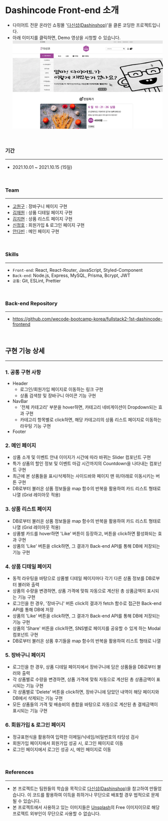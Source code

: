 # Dashincode Front-end 소개

- 다이어트 전문 온라인 쇼핑몰 '[다신샵(Dashinshop)](http://dshop.dietshin.com/)'을 클론 코딩한 프로젝트입니다.
- 아래 이미지를 클릭하면, Demo 영상을 시청할 수 있습니다.
  [![[Dashincode] Demo 영상](./public/images/README.png)](https://vimeo.com/634975398)

<br/>

### 기간

---

- 2021.10.01 ~ 2021.10.15 (15일)

<br/>

### Team

---

- [고원구](https://github.com/goplanit) : 장바구니 페이지 구현
- [김재원](https://github.com/jambottle) : 상품 디테일 페이지 구현
- [김지현](https://github.com/jihnk) : 상품 리스트 페이지 구현
- [신정호](https://github.com/shin-jungho) : 회원가입 & 로그인 페이지 구현
- [안다빈](https://github.com/dabin219) : 메인 페이지 구현

<br/>

### Skills

---

- `Front-end`: React, React-Router, JavaScript, Styled-Component
- `Back-end`: Node.js, Express, MySQL, Prisma, Bcrypt, JWT
- `공통`: Git, ESLint, Prettier

<br/>

### Back-end Repository

---

- https://github.com/wecode-bootcamp-korea/fullstack2-1st-dashincode-frontend

<br/>

## 구현 기능 상세

---

### 1. 공통 구현 사항

- Header
  - 로그인/회원가입 페이지로 이동하는 링크 구현
  - 상품 검색창 및 장바구니 아이콘 기능 구현
- NavBar
  - '전체 카테고리' 부분을 hover하면, 카테고리 네비게이션이 Dropdown되는 효과 구현
  - 카테고리 항목별로 click하면, 해당 카테고리의 상품 리스트 페이지로 이동하는 라우팅 기능 구현
- Footer

### 2. 메인 페이지

- 상품 소개 및 이벤트 안내 이미지가 시간에 따라 바뀌는 Slider 컴포넌트 구현
- 특가 상품의 할인 정보 및 이벤트 마감 시간까지의 Countdown을 나타내는 컴포넌트 구현
- 최근에 본 상품들을 표시/삭제하는 사이드바와 페이지 맨 위/아래로 이동시키는 버튼 구현
- DB로부터 불러온 상품 정보들을 map 함수의 반복을 활용하여 카드 리스트 형태로 나열 (Grid 레이아웃 적용)

### 3. 상품 리스트 페이지

- DB로부터 불러온 상품 정보들을 map 함수의 반복을 활용하여 카드 리스트 형태로 나열 (Grid 레이아웃 적용)
- 상품별 카드를 hover하면 'Like' 버튼이 등장하고, 버튼을 click하면 활성화되는 효과 구현
- 상품의 'Like' 버튼을 click하면, 그 결과가 Back-end API를 통해 DB에 저장되는 기능 구현

### 4. 상품 디테일 페이지

- 동적 라우팅을 바탕으로 상품별 디테일 페이지마다 각기 다른 상품 정보를 DB로부터 불러와 출력
- 상품의 수량을 변경하면, 상품 가격에 맞춰 자동으로 계산된 총 상품금액이 표시되는 기능 구현
- 로그인을 한 경우, '장바구니' 버튼 click의 결과가 fetch 함수로 접근한 Back-end API를 통해 DB에 저장
- 상품의 'Like' 버튼을 click하면, 그 결과가 Back-end API를 통해 DB에 저장되는 기능 구현
- 상품의 'Share' 버튼을 click하면, SNS별로 페이지를 공유할 수 있게 하는 Modal 컴포넌트 구현
- DB로부터 불러온 상품 후기들을 map 함수의 반복을 활용하여 리스트 형태로 나열

### 5. 장바구니 페이지

- 로그인을 한 경우, 상품 디테일 페이지에서 장바구니에 담은 상품들을 DB로부터 불러와 출력
- 각 상품별로 수량을 변경하면, 상품 가격에 맞춰 자동으로 계산된 총 상품금액이 표시되는 기능 구현
- 각 상품별로 'Delete' 버튼을 click하면, 장바구니에 담았던 내역이 해당 페이지와 DB에서 삭제되는 기능 구현
- 모든 상품들의 가격 및 배송비의 총합을 바탕으로 자동으로 계산된 총 결제금액이 표시되는 기능 구현

### 6. 회원가입 & 로그인 페이지

- 정규표현식을 활용하여 입력한 이메일/닉네임/비밀번호의 타당성 검사
- 회원가입 페이지에서 회원가입 성공 시, 로그인 페이지로 이동
- 로그인 페이지에서 로그인 성공 시, 메인 페이지로 이동

<br/>

### References

---

- 본 프로젝트는 팀원들의 학습을 목적으로 [다신샵(Dashinshop)](http://dshop.dietshin.com/)을 참고하여 만들었습니다. 이 코드를 활용하여 이득을 취하거나 무단으로 배포할 경우 법적으로 문제될 수 있습니다.
- 본 프로젝트에서 사용하고 있는 이미지들은 [Unsplash](https://unsplash.com/)의 Free 이미지이므로 해당 프로젝트 외부인이 무단으로 사용할 수 없습니다.
